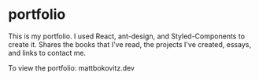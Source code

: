 # portfolio

This is my portfolio. I used React, ant-design, and Styled-Components to create it. Shares the books that I've read, the projects I've created, essays, and links to contact me.

To view the portfolio: mattbokovitz.dev
